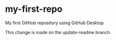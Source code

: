 # my-first-repo
 My first GitHub repository using GitHub Desktop

<!-- This is an update for practice -->

This change is made on the update-readme branch.